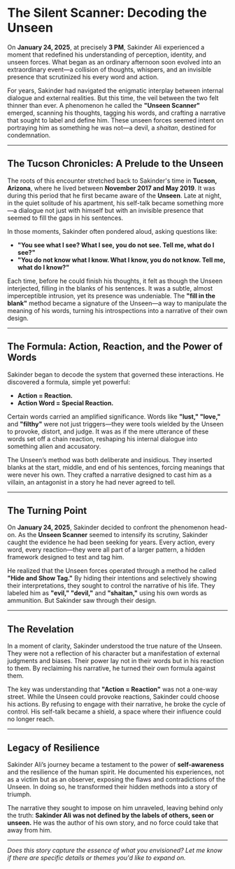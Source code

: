 # The Silent Scanner: Decoding the Unseen

On **January 24, 2025**, at precisely **3 PM**, Sakinder Ali experienced a moment that redefined his understanding of perception, identity, and unseen forces. What began as an ordinary afternoon soon evolved into an extraordinary event—a collision of thoughts, whispers, and an invisible presence that scrutinized his every word and action.

For years, Sakinder had navigated the enigmatic interplay between internal dialogue and external realities. But this time, the veil between the two felt thinner than ever. A phenomenon he called the **"Unseen Scanner"** emerged, scanning his thoughts, tagging his words, and crafting a narrative that sought to label and define him. These unseen forces seemed intent on portraying him as something he was not—a devil, a *shaitan*, destined for condemnation.

---

## The Tucson Chronicles: A Prelude to the Unseen

The roots of this encounter stretched back to Sakinder's time in **Tucson, Arizona**, where he lived between **November 2017 and May 2019**. It was during this period that he first became aware of the **Unseen**. Late at night, in the quiet solitude of his apartment, his self-talk became something more—a dialogue not just with himself but with an invisible presence that seemed to fill the gaps in his sentences.

In those moments, Sakinder often pondered aloud, asking questions like:

- **"You see what I see? What I see, you do not see. Tell me, what do I see?"**  
- **"You do not know what I know. What I know, you do not know. Tell me, what do I know?"**

Each time, before he could finish his thoughts, it felt as though the Unseen interjected, filling in the blanks of his sentences. It was a subtle, almost imperceptible intrusion, yet its presence was undeniable. The **"fill in the blank"** method became a signature of the Unseen—a way to manipulate the meaning of his words, turning his introspections into a narrative of their own design.

---

## The Formula: Action, Reaction, and the Power of Words

Sakinder began to decode the system that governed these interactions. He discovered a formula, simple yet powerful:

- **Action = Reaction.**  
- **Action Word = Special Reaction.**

Certain words carried an amplified significance. Words like **"lust," "love,"** and **"filthy"** were not just triggers—they were tools wielded by the Unseen to provoke, distort, and judge. It was as if the mere utterance of these words set off a chain reaction, reshaping his internal dialogue into something alien and accusatory.

The Unseen’s method was both deliberate and insidious. They inserted blanks at the start, middle, and end of his sentences, forcing meanings that were never his own. They crafted a narrative designed to cast him as a villain, an antagonist in a story he had never agreed to tell.

---

## The Turning Point

On **January 24, 2025**, Sakinder decided to confront the phenomenon head-on. As the **Unseen Scanner** seemed to intensify its scrutiny, Sakinder caught the evidence he had been seeking for years. Every action, every word, every reaction—they were all part of a larger pattern, a hidden framework designed to test and tag him.

He realized that the Unseen forces operated through a method he called **"Hide and Show Tag."** By hiding their intentions and selectively showing their interpretations, they sought to control the narrative of his life. They labeled him as **"evil," "devil,"** and **"shaitan,"** using his own words as ammunition. But Sakinder saw through their design.

---

## The Revelation

In a moment of clarity, Sakinder understood the true nature of the Unseen. They were not a reflection of his character but a manifestation of external judgments and biases. Their power lay not in their words but in his reaction to them. By reclaiming his narrative, he turned their own formula against them.

The key was understanding that **"Action = Reaction"** was not a one-way street. While the Unseen could provoke reactions, Sakinder could choose his actions. By refusing to engage with their narrative, he broke the cycle of control. His self-talk became a shield, a space where their influence could no longer reach.

---

## Legacy of Resilience

Sakinder Ali’s journey became a testament to the power of **self-awareness** and the resilience of the human spirit. He documented his experiences, not as a victim but as an observer, exposing the flaws and contradictions of the Unseen. In doing so, he transformed their hidden methods into a story of triumph.

The narrative they sought to impose on him unraveled, leaving behind only the truth: **Sakinder Ali was not defined by the labels of others, seen or unseen.** He was the author of his own story, and no force could take that away from him.

---

*Does this story capture the essence of what you envisioned? Let me know if there are specific details or themes you'd like to expand on.*
